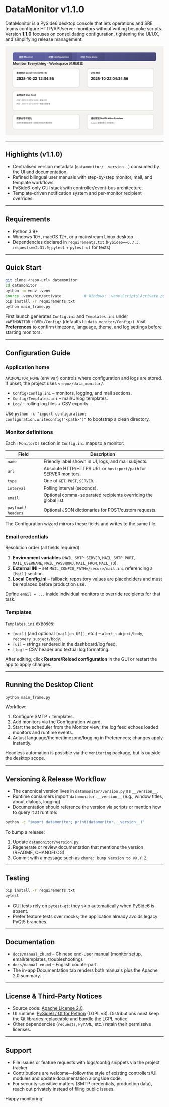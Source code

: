 # DataMonitor v1.1.0

DataMonitor is a PySide6 desktop console that lets operations and SRE teams configure HTTP/API/server monitors without writing bespoke scripts. Version **1.1.0** focuses on consolidating configuration, tightening the UI/UX, and simplifying release management.

![Workspace UX](docs/ui_overview.svg)

---

## Highlights (v1.1.0)

- Centralised version metadata (`datamonitor/__version__`) consumed by the UI and documentation.
- Refined bilingual user manuals with step-by-step monitor, mail, and template workflows.
- PySide6-only GUI stack with controller/event-bus architecture.
- Template-driven notification system and per-monitor recipient overrides.

---

## Requirements

- Python 3.9+
- Windows 10+, macOS 12+, or a mainstream Linux desktop
- Dependencies declared in `requirements.txt` (`PySide6==6.7.3`, `requests==2.31.0`; `pytest` + `pytest-qt` for tests)

---

## Quick Start

```bash
git clone <repo-url> datamonitor
cd datamonitor
python -m venv .venv
source .venv/bin/activate          # Windows: .venv\Scripts\Activate.ps1
pip install -r requirements.txt
python main_frame.py
```

First launch generates `Config.ini` and `Templates.ini` under `<APIMONITOR_HOME>/Config/` (defaults to `data_monitor/Config/`). Visit **Preferences** to confirm timezone, language, theme, and log settings before starting monitors.

---

## Configuration Guide

### Application home

`APIMONITOR_HOME` (env var) controls where configuration and logs are stored. If unset, the project uses `<repo>/data_monitor/`.

- `Config/Config.ini` – monitors, logging, and mail sections.
- `Config/Templates.ini` – mail/UI/log templates.
- `Log/` – rolling log files + CSV exports.

Use `python -c "import configuration; configuration.writeconfig('<path>')"` to bootstrap a clean directory.

### Monitor definitions

Each `[MonitorX]` section in `Config.ini` maps to a monitor:

| Field | Description |
| --- | --- |
| `name` | Friendly label shown in UI, logs, and mail subjects. |
| `url` | Absolute HTTP/HTTPS URL or `host:port/path` for SERVER monitors. |
| `type` | One of `GET`, `POST`, `SERVER`. |
| `interval` | Polling interval (seconds). |
| `email` | Optional comma-separated recipients overriding the global list. |
| `payload` / `headers` | Optional JSON dictionaries for POST/custom requests. |

The Configuration wizard mirrors these fields and writes to the same file.

### Email credentials

Resolution order (all fields required):

1. **Environment variables** (`MAIL_SMTP_SERVER`, `MAIL_SMTP_PORT`, `MAIL_USERNAME`, `MAIL_PASSWORD`, `MAIL_FROM`, `MAIL_TO`).
2. **External INI** – set `MAIL_CONFIG_PATH=/secure/mail.ini` referencing a `[Mail]` section.
3. **Local Config.ini** – fallback; repository values are placeholders and must be replaced before production use.

Define `email = ...` inside individual monitors to override recipients for that task.

### Templates

`Templates.ini` exposes:

- `[mail]` (and optional `[mail[en_US]]`, etc.) – `alert_subject/body`, `recovery_subject/body`.
- `[ui]` – strings rendered in the dashboard/log feed.
- `[log]` – CSV header and textual log formatting.

After editing, click **Restore/Reload configuration** in the GUI or restart the app to apply changes.

---

## Running the Desktop Client

```bash
python main_frame.py
```

Workflow:

1. Configure SMTP + templates.
2. Add monitors via the Configuration wizard.
3. Start the scheduler from the Monitor view; the log feed echoes loaded monitors and runtime events.
4. Adjust language/theme/timezone/logging in Preferences; changes apply instantly.

Headless automation is possible via the `monitoring` package, but is outside the desktop scope.

---

## Versioning & Release Workflow

- The canonical version lives in `datamonitor/version.py` as `__version__`.
- Runtime consumers import `datamonitor.__version__` (e.g., window titles, about dialogs, logging).
- Documentation should reference the version via scripts or mention how to query it at runtime:

```bash
python -c "import datamonitor; print(datamonitor.__version__)"
```

To bump a release:

1. Update `datamonitor/version.py`.
2. Regenerate or review documentation that mentions the version (README, CHANGELOG).
3. Commit with a message such as `chore: bump version to vX.Y.Z`.

---

## Testing

```bash
pip install -r requirements.txt
pytest
```

- GUI tests rely on `pytest-qt`; they skip automatically when PySide6 is absent.
- Prefer feature tests over mocks; the application already avoids legacy PyQt5 branches.

---

## Documentation

- `docs/manual_zh.md` – Chinese end-user manual (monitor setup, email/templates, troubleshooting).
- `docs/manual_en.md` – English counterpart.
- The in-app Documentation tab renders both manuals plus the Apache 2.0 summary.

---

## License & Third-Party Notices

- Source code: [Apache License 2.0](LICENSE).
- UI runtime: [PySide6 / Qt for Python](https://doc.qt.io/qtforpython/) (LGPL v3). Distributions must keep the Qt libraries replaceable and bundle the LGPL notice.
- Other dependencies (`requests`, `PyYAML`, etc.) retain their permissive licenses.

---

## Support

- File issues or feature requests with logs/config snippets via the project tracker.
- Contributions are welcome—follow the style of existing controllers/UI modules and update documentation alongside code.
- For security-sensitive matters (SMTP credentials, production data), reach out privately instead of filing public issues.

Happy monitoring!
